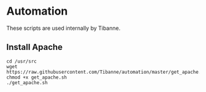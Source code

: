 # Automation

These scripts are used internally by Tibanne.

## Install Apache

	cd /usr/src
	wget https://raw.githubusercontent.com/Tibanne/automation/master/get_apache.sh
	chmod +x get_apache.sh
	./get_apache.sh

